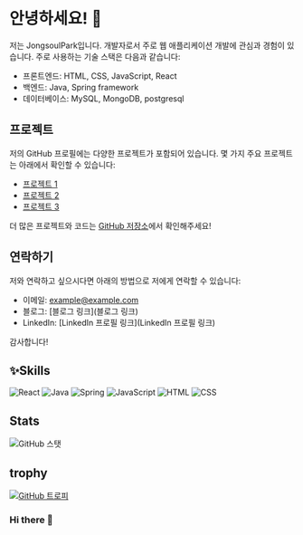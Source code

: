 # 안녕하세요! 👋

저는 JongsoulPark입니다. 개발자로서 주로 웹 애플리케이션 개발에 관심과 경험이 있습니다. 주로 사용하는 기술 스택은 다음과 같습니다:

- 프론트엔드: HTML, CSS, JavaScript, React
- 백엔드: Java, Spring framework
- 데이터베이스: MySQL, MongoDB, postgresql

## 프로젝트

저의 GitHub 프로필에는 다양한 프로젝트가 포함되어 있습니다. 몇 가지 주요 프로젝트는 아래에서 확인할 수 있습니다:

- [프로젝트 1](링크)
- [프로젝트 2](링크)
- [프로젝트 3](링크)

더 많은 프로젝트와 코드는 [GitHub 저장소](https://github.com/JongsoulPark)에서 확인해주세요!

## 연락하기

저와 연락하고 싶으시다면 아래의 방법으로 저에게 연락할 수 있습니다:

- 이메일: example@example.com
- 블로그: [블로그 링크](블로그 링크)
- LinkedIn: [LinkedIn 프로필 링크](LinkedIn 프로필 링크)

감사합니다!

## ✨Skills
![React](https://img.shields.io/badge/-React-blue?logo=react&logoColor=white&labelColor=blue)
![Java](https://img.shields.io/badge/-Java-orange?logo=java&logoColor=white&labelColor=orange)
![Spring](https://img.shields.io/badge/-Spring-brightgreen?logo=spring&logoColor=white&labelColor=brightgreen)
![JavaScript](https://img.shields.io/badge/-JavaScript-yellow)
![HTML](https://img.shields.io/badge/-HTML-orange)
![CSS](https://img.shields.io/badge/-CSS-blue)

## Stats
![GitHub 스탯](https://github-readme-stats.vercel.app/api?username=JongsoulPark&show_icons=true)

## trophy
[![GitHub 트로피](https://github-profile-trophy.vercel.app/?username=JongsoulPark&row=1)](https://github.com/ryo-ma/github-profile-trophy)



### Hi there 👋

<!--
**JongsoulPark/JongsoulPark** is a ✨ _special_ ✨ repository because its `README.md` (this file) appears on your GitHub profile.

Here are some ideas to get you started:

- 🔭 I’m currently working on ...
- 🌱 I’m currently learning ...
- 👯 I’m looking to collaborate on ...
- 🤔 I’m looking for help with ...
- 💬 Ask me about ...
- 📫 How to reach me: ...
- 😄 Pronouns: ...
- ⚡ Fun fact: ...
-->
